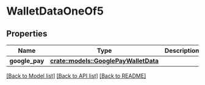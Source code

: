 # WalletDataOneOf5

## Properties

Name | Type | Description | Notes
------------ | ------------- | ------------- | -------------
**google_pay** | [**crate::models::GooglePayWalletData**](GooglePayWalletData.md) |  | 

[[Back to Model list]](../README.md#documentation-for-models) [[Back to API list]](../README.md#documentation-for-api-endpoints) [[Back to README]](../README.md)


